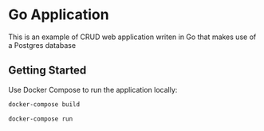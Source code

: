 # Go Application

This is an example of CRUD web application writen in Go that makes use of a Postgres database

## Getting Started

Use Docker Compose to run the application locally:

```bash
docker-compose build
```
```bash
docker-compose run
```

